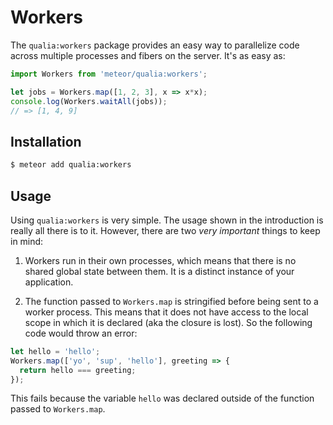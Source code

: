# Workers

The `qualia:workers` package provides an easy way to parallelize code across multiple processes and fibers on the server. It's as easy as:

```javascript
import Workers from 'meteor/qualia:workers';

let jobs = Workers.map([1, 2, 3], x => x*x);
console.log(Workers.waitAll(jobs));
// => [1, 4, 9]
```

## Installation

```sh
$ meteor add qualia:workers
```

## Usage

Using `qualia:workers` is very simple. The usage shown in the introduction is really all there is to it. However, there are two *very important* things to keep in mind:

1. Workers run in their own processes, which means that there is no shared global state between them. It is a distinct instance of your application.


2. The function passed to `Workers.map` is stringified before being sent to a worker process. This means that it does not have access to the local scope in which it is declared (aka the closure is lost). So the following code would throw an error:
```javascript
let hello = 'hello';
Workers.map(['yo', 'sup', 'hello'], greeting => {
  return hello === greeting;
});
```
This fails because the variable `hello` was declared outside of the function passed to `Workers.map`.
